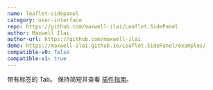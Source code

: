 ```yaml
---
name: leaflet-sidepanel
category: user-interface
repo: https://github.com/maxwell-ilai/Leaflet.SidePanel
author: Maxwell Ilai
author-url: https://github.com/maxwell-ilai
demo: https://maxwell-ilai.github.io/Leaflet.SidePanel/examples/
compatible-v0: false
compatible-v1: true
---
```


带有标签的 Tab。 保持简短并查看 [插件指南](https://github.com/maxwell-ilai/Leaflet.SidePanel/blob/main/README.md)。
